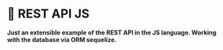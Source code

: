 # 🔧 REST API JS

**Just an extensible example of the REST API in the JS language. Working with the database via ORM sequelize.**
